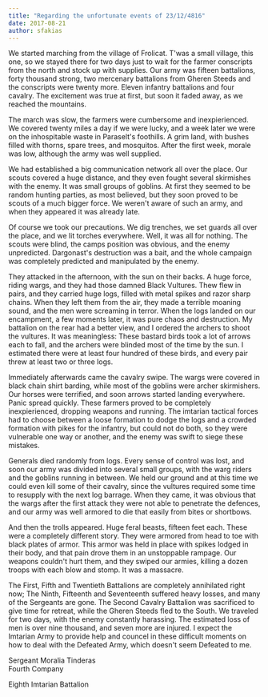 ```yaml
---
title: "Regarding the unfortunate events of 23/12/4816"
date: 2017-08-21
author: sfakias
---
```


We started marching from the village of Frolicat. T'was a small village, this
one, so we stayed there for two days just to wait for the farmer conscripts
from the north and stock up with supplies. Our army was fifteen battalions,
forty thousand strong, two mercenary battalions from Gheren Steeds and the
conscripts were twenty more. Eleven infantry battalions and four cavalry. The
excitement was true at first, but soon it faded away, as we reached the
mountains.



The march was slow, the farmers were cumbersome and inexpierienced. We covered
twenty miles a day if we were lucky, and a week later we were on the
inhospitable waste in Paraselt's foothills. Α grim land, with bushes filled
with thorns, spare trees, and mosquitos. After the first week, morale was low,
although the army was well supplied.



We had established a big communication network all over the place. Our scouts
covered a huge distance, and they even fought several skirmishes with the
enemy. It was small groups of goblins. At first they seemed to be random
hunting parties, as most believed, but they soon proved to be scouts of a much
bigger force. We weren't aware of such an army, and when they appeared it was
already late.



Of course we took our precautions. We dig trenches, we set guards all over the
place, and we lit torches everywhere. Well, it was all for nothing. The scouts
were blind, the camps position was obvious, and the enemy unpredicted.
Dargonast's destruction was a bait, and the whole campaign was completely
predicted and manipulated by the enemy.



They attacked in the afternoon, with the sun on their backs. A huge force,
riding wargs, and they had those damned Black Vultures. Thew flew in pairs,
and they carried huge logs, filled with metal spikes and razor sharp chains.
When they left them from the air, they made a terrible moaning sound, and  the
men were screaming in terror. When the logs landed on our encampment, a few
moments later, it was pure chaos and destruction. My battalion on the rear had
a better view, and I ordered the archers to shoot the vultures. It was
meaningless: These bastard birds took a lot of arrows each to fall, and the
archers were blinded most of the time by the sun. I estimated there were at
least four hundred of these birds, and every pair  threw at least two or three
logs.



Immediately afterwards came the cavalry swipe. The wargs were covered in black
chain shirt barding, while most of the goblins were archer skirmishers. Our
horses were terrified, and soon arrows started landing everywhere. Panic
spread quickly. These farmers proved to be completely inexpierienced, dropping
weapons and running. The imtarian tactical forces had to choose between a
loose formation to dodge the logs and a crowded formation with pikes for the
infantry, but could not do both, so they were vulnerable one way or another,
and the enemy was swift to siege these mistakes.



Generals died randomly from logs. Every sense of control was lost, and soon
our army was divided into several small groups, with the warg riders and the
goblins running in between. We held our ground and at this time we could even
kill some of their cavalry, since the vultures required some time to resupply
with the next log barrage. When they came, it was obvious that the wargs after
the first attack they were not able to penetrate the defences, and our army
was well armored to die that easily from bites or shortbows.



And then the trolls appeared. Huge feral beasts, fifteen feet each. These were
a completely different story. They were armored from head to toe with black
plates of armor. This armor was held in place with spikes lodged in their
body, and that pain drove them in an unstoppable rampage. Our weapons couldn't
hurt them, and they swiped our armies, killing a dozen troops with each blow
and stomp. It was a massacre.



The First, Fifth and Twentieth Battalions are completely annihilated right
now; The Ninth, Fifteenth and Seventeenth suffered heavy losses, and many of
the Sergeants are gone. The Second Cavalry Battalion was sacrificed to give
time for retreat, while the Gheren Steeds fled to the South. We traveled for
two days, with the enemy constantly harassing. The estimated loss of men is
over nine thousand, and seven more are injured. I expect the Imtarian Army to
provide help and councel in these difficult moments on how to deal with the
Defeated Army, which doesn't seem Defeated to me.



Sergeant Moralia Tinderas  
Fourth Company

Eighth Imtarian Battalion

